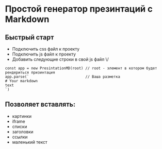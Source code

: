 # Простой генератор презинтаций с Markdown
## Быстрый старт 
- Подключить css файл к проекту
- Подключить js файл к проекту
- Добавить следующие строки в свой js файл \\/
```` 
const app = new PresintationMD(root) // root - элемент в котором будет рендериться призинтация
app.parse(`                          // Ваша разметка 
# Your markdown 
text
`)
````
## Позволяет вставлять: 
- картинки 
- iframe
- списки
- заголовки
- ссылки
- маленький текст
